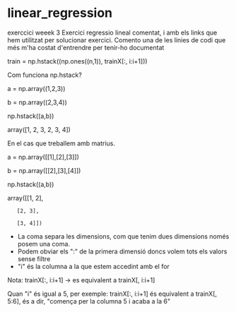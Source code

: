 # linear_regression
exerccici weeek 3
Exercici regressio lineal comentat, i amb els links que hem utilitzat per solucionar exercici.
Comento una de les linies de codi que més m'ha costat d'entrendre per  tenir-ho documentat

train = np.hstack((np.ones((n,1)), trainX[:, i:i+1]))

Com funciona np.hstack?

a = np.array((1,2,3))

b = np.array((2,3,4))

 np.hstack((a,b))

array([1, 2, 3, 2, 3, 4])


En el cas que treballem amb matrius.

 a = np.array([[1],[2],[3]])

b = np.array([[2],[3],[4]])

 np.hstack((a,b))

array([[1, 2],

       [2, 3],
       
       [3, 4]])

- La coma separa les dimensions, com que tenim dues dimensions només posem una coma.
- Podem obviar els ":" de la primera dimensió doncs volem tots els valors sense filtre
- "i" és la columna a la que estem accedint amb el for

Nota: trainX[:, i:i+1] -> es equivalent a trainX[, i:i+1]

Quan "i" és igual a 5, per exemple:
trainX[:, i:i+1] és equivalent a trainX[, 5:6], és a dir, "comença per la columna 5
i acaba a la 6"
